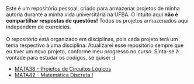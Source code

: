 Este é um repositório pessoal, criado para armazenar projetos de minha autoria durante a minha vida universitária na UFBA.
O intuito aqui **não é compartilhar respostas de questões!** Todos os projetos armazenados aqui independem de exercícios.
<br/><br/>
O repositório está organizado em disciplinas, pois cada projeto terá um tema respectivo à uma disciplina. Atualizarei esse
repositório sempre que eu tiver um novo projeto, conforme meu progresso no curso. Sinta-se à vontade para estudar os códigos, se quiser :)

- [MATA38 - Projetos de Circuitos Lógicos](https://github.com/JeanExtreme002/My-Computer-Science-Projects-UFBA/tree/master/MATA38%20-%20Projetos%20de%20Circuitos%20L%C3%B3gicos)
- [MATA42 - Matemática Discreta I](https://github.com/JeanExtreme002/My-Computer-Science-Projects-UFBA/tree/master/MATA42%20-%20Matem%C3%A1tica%20Discreta%20I)
